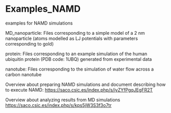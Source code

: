 # Examples_NAMD
examples for NAMD simulations

MD_nanoparticle:
Files corresponding to a simple model of a 2 nm nanoparticle (atoms modelled as LJ potentials with parameters corresponding to gold)

protein:
Files corresponding to an example simulation of the human ubiquitin protein (PDB code: 1UBQ) generated from experimental data

nanotube:
Files corresponding to the simulation of water flow across a carbon nanotube

Overview about preparing NAMD simulations and document describing how to execute NAMD:
https://saco.csic.es/index.php/s/iyZYfPgqJEgFR2T

Overview about analyzing results from MD simulations
https://saco.csic.es/index.php/s/kps5jW3S3f3o7tr


